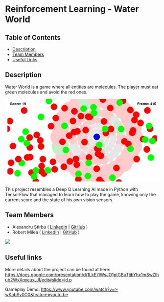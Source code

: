 # Reinforcement Learning - Water World

## Table of Contents

- [Description](#description)
- [Team Members](#team-members)
- [Useful Links](#useful-links)

## Description

Water World is a game where all entities are molecules. 
The player must eat green molecules and avoid the red ones.

![img.png](game_frame.png)

This project resembles a Deep Q Learning AI made in Python with TensorFlow 
that managed to learn how to play the game, knowing only the current score and
the state of his own vision sensors.

## Team Members

- Alexandru Știrbu (
    [LinkedIn](https://www.linkedin.com/in/alexandru-%C8%99tirbu-748068177/) | 
    [GitHub](https://github.com/Akrielz)
  )
- Robert Milea ( 
    [LinkedIn](https://www.linkedin.com/in/robert-milea-027a2420a/) | 
    [GitHub](https://github.com/DuArms/)
  )
  
<a href="https://github.com/Akrielz/Reinforcement-Learning-Water-World/graphs/contributors">
  <img src="https://contributors-img.web.app/image?repo=Akrielz/Reinforcement-Learning-Water-World" width = 200/>
</a>

## Useful links

More details about the project can be found at here:
https://docs.google.com/presentation/d/1LkE7lWsJO1ptGBuTjjbYhx1mSwZlhub2WxXqxeux_JI/edit#slide=id.p

Gameplay Demo:
https://www.youtube.com/watch?v=r-wKabSy0O0&feature=youtu.be
